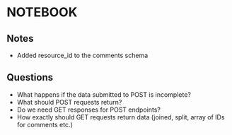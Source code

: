 # NOTEBOOK

## Notes

- Added resource_id to the comments schema

## Questions

- What happens if the data submitted to POST is incomplete?
- What should POST requests return?
- Do we need GET responses for POST endpoints?
- How exactly should GET requests return data (joined, split, array of IDs for comments etc.)
